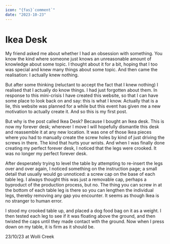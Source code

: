 ```yaml
---
icon: "{fas}`comment`"
date: "2023-10-23"
---
```


# Ikea Desk

My friend asked me about whether I had an obsession with something. You know the kind where someone just knows an unreasonable amount of knowledge about some topic. I thought about it for a bit, hoping that I too was special and knew many things about some topic. And then came the realisation: I actually knew nothing.

But after some thinking (reluctant to accept the fact that I knew nothing) I realised that I actually do know things. I had just forgotten about them. In response to this mini-crisis I have created this website, so that I can have some place to look back on and say: this is what I know. Actually that is a lie, this website was planned for a while but this event has given me a new motivation to actually create it. And so this is my first post.

But why is the post called Ikea Desk? Because I bought an Ikea desk. This is now my forever desk; wherever I move I will hopefully dismantle this desk and reassemble it at any new location. It was one of those Ikea pieces where you had to manually create the screw holes by kind of just driving the screws in there. The kind that hurts your wrists. And when I was finally done creating my perfect forever desk, I noticed that the legs were crooked. It was no longer my perfect forever desk.

After desperately trying to level the table by attempting to re-insert the legs over and over again, I noticed something on the instruction page; a small detail that usually would go unnoticed: a screw cap on the base of each table leg. I always thought this was just a removable cap, perhaps a byproduct of the production process, but no. The thing you can screw in at the bottom of each table leg is there so you can lengthen the individual legs, thereby removing any gap you encounter. It seems as though Ikea is no stranger to human error.

I stood my crooked table up, and placed a dog food bag on it as a weight. I then tested each leg to see if it was floating above the ground, and then twisted the caps until they made contact with the ground. Now when I press down on my table, it is firm as it should be.

23/10/23 at Wolli Creek
